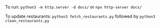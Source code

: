 To run: `python3 -m http.server -d docs/` or `npx http-server docs/`

To update restaurants: `python3 fetch_restaurants.py` followed by `python3 clean_restaurants.py`
